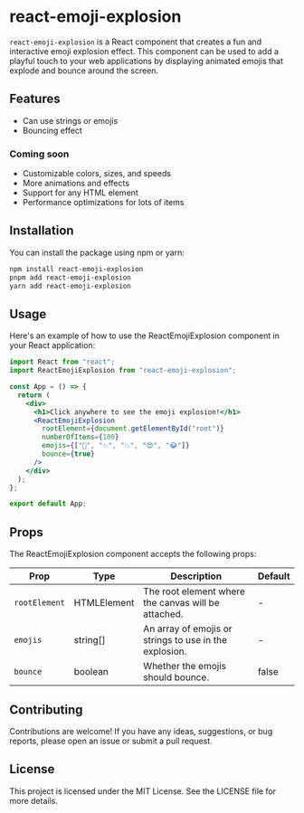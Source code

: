# react-emoji-explosion

`react-emoji-explosion` is a React component that creates a fun and interactive emoji explosion effect. This component can be used to add a playful touch to your web applications by displaying animated emojis that explode and bounce around the screen.

## Features

- Can use strings or emojis
- Bouncing effect

### Coming soon

- Customizable colors, sizes, and speeds
- More animations and effects
- Support for any HTML element
- Performance optimizations for lots of items

## Installation

You can install the package using npm or yarn:

```bash
npm install react-emoji-explosion
pnpm add react-emoji-explosion
yarn add react-emoji-explosion
```

## Usage

Here's an example of how to use the ReactEmojiExplosion component in your React application:

```jsx
import React from "react";
import ReactEmojiExplosion from "react-emoji-explosion";

const App = () => {
  return (
    <div>
      <h1>Click anywhere to see the emoji explosion!</h1>
      <ReactEmojiExplosion
        rootElement={document.getElementById("root")}
        numberOfItems={100}
        emojis={["🎉", "✨", "💥", "😍", "😂"]}
        bounce={true}
      />
    </div>
  );
};

export default App;
```

## Props

The ReactEmojiExplosion component accepts the following props:

| Prop          | Type        | Description                                            | Default |
| ------------- | ----------- | ------------------------------------------------------ | ------- |
| `rootElement` | HTMLElement | The root element where the canvas will be attached.    | -       |
| `emojis`      | string[]    | An array of emojis or strings to use in the explosion. | -       |
| `bounce`      | boolean     | Whether the emojis should bounce.                      | false   |

## Contributing

Contributions are welcome! If you have any ideas, suggestions, or bug reports, please open an issue or submit a pull request.

## License

This project is licensed under the MIT License. See the LICENSE file for more details.

